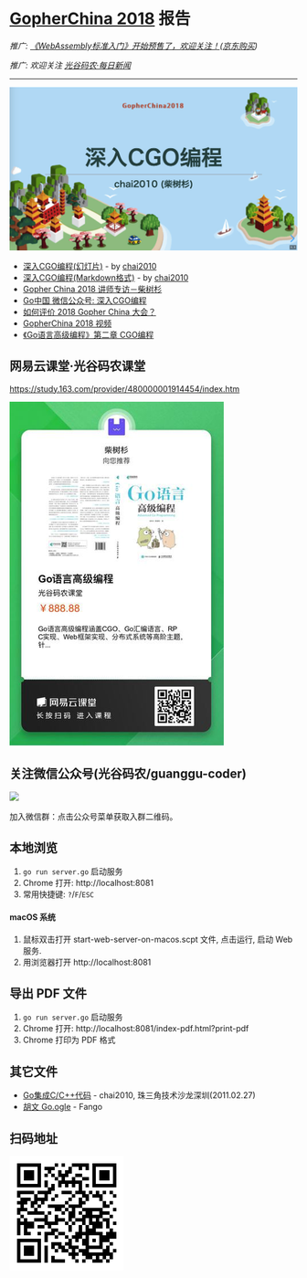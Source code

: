 # [GopherChina 2018](http://2018.gopherchina.org/) 报告

*推广: [《WebAssembly标准入门》开始预售了，欢迎关注！](https://github.com/chai2010/awesome-wasm-zh/blob/master/webassembly-primer.md)([京东购买](https://item.jd.com/12499372.html))*

*推广: 欢迎关注 [光谷码农·每日新闻](https://guanggu-coder.cn/)*

----

[![](screenshot.png)](https://chai2010.github.io/gopherchina2018-cgo-talk/)

- [深入CGO编程(幻灯片)](https://chai2010.github.io/gopherchina2018-cgo-talk/) - by [chai2010](https://github.com/chai2010)
- [深入CGO编程(Markdown格式)](https://github.com/chai2010/gopherchina2018-cgo-talk/blob/master/index.md) - by [chai2010](https://github.com/chai2010)
- [Gopher China 2018 讲师专访－柴树杉](https://mp.weixin.qq.com/s/-_e5Zt4x0yYvgV4_fkxAGw)
- [Go中国 微信公众号: 深入CGO编程](https://mp.weixin.qq.com/s/Pv1bRtWA6idmootKw7EO-Q)
- [如何评价 2018 Gopher China 大会？](https://www.zhihu.com/question/272274153)
- [GopherChina 2018 视频](http://www.itdks.com/dakashuo/playback/2046)
- [《Go语言高级编程》第二章 CGO编程](https://github.com/chai2010/advanced-go-programming-book)


## 网易云课堂·光谷码农课堂

https://study.163.com/provider/480000001914454/index.htm

![](https://raw.githubusercontent.com/chai2010/advanced-go-programming-book/master/163study-go-master.jpg)

## 关注微信公众号(光谷码农/guanggu-coder)

![](https://chai2010.cn/advanced-go-programming-book/weixin-guanggu-coder-logo.png)

加入微信群：点击公众号菜单获取入群二维码。

## 本地浏览

1. `go run server.go` 启动服务
1. Chrome 打开: http://localhost:8081
1. 常用快捷键: `?`/`F`/`ESC`

#### macOS 系统

1. 鼠标双击打开 start-web-server-on-macos.scpt 文件, 点击运行, 启动 Web 服务.
1. 用浏览器打开  http://localhost:8081


## 导出 PDF 文件

1. `go run server.go` 启动服务
1. Chrome 打开: http://localhost:8081/index-pdf.html?print-pdf
1. Chrome 打印为 PDF 格式


## 其它文件

- [Go集成C/C++代码](chai2010-cgo-talk-sz-20110207.pdf) - chai2010, 珠三角技术沙龙深圳(2011.02.27)
- [胡文 Go.ogle](go.ogle.pdf) - Fango

## 扫码地址

![](images/chai2010-gopherchina2018-cgo-talk.png)
